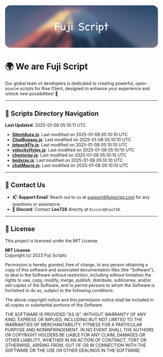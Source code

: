 ![Banner](.github/b.webp)

# 🌍 **We are Fuji Script**

Our global team of developers is dedicated to creating powerful, open-source scripts for Rise Client, designed to enhance your experience and unlock new possibilities! 🌟

---
<!-- SCRIPTS_NAVIGATION_START -->
## 📂 **Scripts Directory Navigation**

**Last Updated**: 2025-01-08 05:10:11 UTC

- **[SilentAura.js](scripts/SilentAura.js)**: Last modified on 2025-01-08 05:10:10 UTC
- **[ChatBypass.js](scripts/ChatBypass.js)**: Last modified on 2025-01-08 05:10:10 UTC
- **[jetpackFly.js](scripts/jetpackFly.js)**: Last modified on 2025-01-08 05:10:10 UTC
- **[velocityHylex.js](scripts/velocityHylex.js)**: Last modified on 2025-01-08 05:10:10 UTC
- **[chestxray.js](scripts/chestxray.js)**: Last modified on 2025-01-08 05:10:10 UTC
- **[bedxray.js](scripts/bedxray.js)**: Last modified on 2025-01-08 05:10:10 UTC
- **[chatMacro.js](scripts/chatMacro.js)**: Last modified on 2025-01-08 05:10:10 UTC

<!-- SCRIPTS_NAVIGATION_END -->

---

## 💬 **Contact Us**  
- 📬 **Support Email**: Reach out to us at [support@fujiscript.com](mailto:support@fujiscript.com) for any questions or assistance.  
- 💬 **Discord**: Contact **Leo728** directly at `Discord@leo728`.

---

## 📜 **License**

This project is licensed under the MIT License.  

**MIT License**  
Copyright (c) 2023 Fuji Scripts  

Permission is hereby granted, free of charge, to any person obtaining a copy of this software and associated documentation files (the "Software"), to deal in the Software without restriction, including without limitation the rights to use, copy, modify, merge, publish, distribute, sublicense, and/or sell copies of the Software, and to permit persons to whom the Software is furnished to do so, subject to the following conditions:  

The above copyright notice and this permission notice shall be included in all copies or substantial portions of the Software.  

THE SOFTWARE IS PROVIDED "AS IS", WITHOUT WARRANTY OF ANY KIND, EXPRESS OR IMPLIED, INCLUDING BUT NOT LIMITED TO THE WARRANTIES OF MERCHANTABILITY, FITNESS FOR A PARTICULAR PURPOSE AND NONINFRINGEMENT. IN NO EVENT SHALL THE AUTHORS OR COPYRIGHT HOLDERS BE LIABLE FOR ANY CLAIM, DAMAGES OR OTHER LIABILITY, WHETHER IN AN ACTION OF CONTRACT, TORT OR OTHERWISE, ARISING FROM, OUT OF OR IN CONNECTION WITH THE SOFTWARE OR THE USE OR OTHER DEALINGS IN THE SOFTWARE.  
